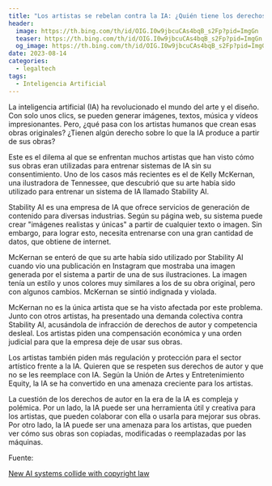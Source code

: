```yaml
---
title: "Los artistas se rebelan contra la IA: ¿Quién tiene los derechos de autor?"
header:
  image: https://th.bing.com/th/id/OIG.I0w9jbcuCAs4bqB_s2Fp?pid=ImgGn
  teaser: https://th.bing.com/th/id/OIG.I0w9jbcuCAs4bqB_s2Fp?pid=ImgGn
  og_image: https://th.bing.com/th/id/OIG.I0w9jbcuCAs4bqB_s2Fp?pid=ImgGn
date: 2023-08-14
categories:
  - legaltech
tags:
  - Inteligencia Artificial
---
```


La inteligencia artificial (IA) ha revolucionado el mundo del arte y el diseño. Con solo unos clics, se pueden generar imágenes, textos, música y vídeos impresionantes. Pero, ¿qué pasa con los artistas humanos que crean esas obras originales? ¿Tienen algún derecho sobre lo que la IA produce a partir de sus obras?

Este es el dilema al que se enfrentan muchos artistas que han visto cómo sus obras eran utilizadas para entrenar sistemas de IA sin su consentimiento. Uno de los casos más recientes es el de Kelly McKernan, una ilustradora de Tennessee, que descubrió que su arte había sido utilizado para entrenar un sistema de IA llamado Stability AI. 

Stability AI es una empresa de IA que ofrece servicios de generación de contenido para diversas industrias. Según su página web, su sistema puede crear "imágenes realistas y únicas" a partir de cualquier texto o imagen. Sin embargo, para lograr esto, necesita entrenarse con una gran cantidad de datos, que obtiene de internet.

McKernan se enteró de que su arte había sido utilizado por Stability AI cuando vio una publicación en Instagram que mostraba una imagen generada por el sistema a partir de una de sus ilustraciones. La imagen tenía un estilo y unos colores muy similares a los de su obra original, pero con algunos cambios. McKernan se sintió indignada y violada.

McKernan no es la única artista que se ha visto afectada por este problema. Junto con otros artistas, ha presentado una demanda colectiva contra Stability AI, acusándola de infracción de derechos de autor y competencia desleal. Los artistas piden una compensación económica y una orden judicial para que la empresa deje de usar sus obras.

Los artistas también piden más regulación y protección para el sector artístico frente a la IA. Quieren que se respeten sus derechos de autor y que no se les reemplace con IA. Según la Unión de Artes y Entretenimiento Equity, la IA se ha convertido en una amenaza creciente para los artistas.

La cuestión de los derechos de autor en la era de la IA es compleja y polémica. Por un lado, la IA puede ser una herramienta útil y creativa para los artistas, que pueden colaborar con ella o usarla para mejorar sus obras. Por otro lado, la IA puede ser una amenaza para los artistas, que pueden ver cómo sus obras son copiadas, modificadas o reemplazadas por las máquinas.

Fuente:

[New AI systems collide with copyright law](https://www.bbc.com/news/business-66231268)